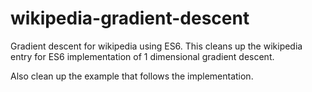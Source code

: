 # wikipedia-gradient-descent

Gradient descent for wikipedia using ES6. This cleans up the wikipedia entry for ES6 implementation of 1 dimensional gradient descent. 

Also clean up the example that follows the implementation.
